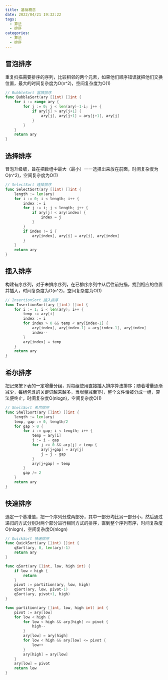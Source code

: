 ```yaml
---
title: 基础概念
date: 2022/04/21 19:32:22
tags:
  - 算法
  - 排序
categories:
  - 算法
  - 排序
---
```


##  冒泡排序
重复扫描需要排序的序列，比较相邻的两个元素，如果他们顺序错误就把他们交换位置，最大的时间复杂度为O(n^2)，空间复杂度为O(1)
```go
// BubbleSort 冒牌排序
func BubbleSort(ary []int) []int {
	for i := range ary {
		for j := 0; j < len(ary)-1-i; j++ {
			if ary[j] > ary[j+1] {
				ary[j], ary[j+1] = ary[j+1], ary[j]
			}
		}
	}
	return ary
}
```


## 选择排序
冒泡升级版，旨在把数组中最大（最小）一一选择出来放在前面，时间复杂度为O(n^2)，空间复杂度为O(1)
```go
// SelectSort 选择排序
func SelectSort(ary []int) []int {
	length := len(ary)
	for i := 0; i < length; i++ {
		index := i
		for j := i; j < length; j++ {
			if ary[j] < ary[index] {
				index = j
			}
		}
		if index != i {
			ary[index], ary[i] = ary[i], ary[index]
		}
	}
	return ary
}
```

## 插入排序
构建有序序列，对于未排序序列，在已排序序列中从后往前扫描，找到相应的位置并插入，时间复杂度为O(n^2)，空间复杂度为O(1)
```go
// InsertionSort 插入排序
func InsertionSort(ary []int) []int {
	for i := 1; i < len(ary); i++ {
		temp := ary[i]
		index := i
		for index > 0 && temp < ary[index-1] {
			ary[index], ary[index-1] = ary[index-1], ary[index]
			index--
		}
		ary[index] = temp
	}
	return ary
}
```

## 希尔排序
把记录按下表的一定增量分组，对每组使用直接插入排序算法排序；随着增量逐渐减少，每组包含的关键词越来越多，当增量减至1时，整个文件恰被分成一组，算法便终止，时间复杂度O(nlogn)，空间复杂度O(1)
```go
// ShellSort 希尔排序
func ShellSort(ary []int) []int {
	length := len(ary)
	temp, gap := 0, length/2
	for gap > 0 {
		for i := gap; i < length; i++ {
			temp = ary[i]
			j := i - gap
			for j >= 0 && ary[j] > temp {
				ary[j+gap] = ary[j]
				j = j - gap
			}
			ary[j+gap] = temp
		}
		gap /= 2
	}
	return ary
}
```

## 快速排序
选定一个基准值，把一个序列分成两部分，其中一部分均比另一部分小，然后通过递归的方式分别对两个部分进行相同方式的排序，直到整个序列有序，时间复杂度O(nlogn)，空间复杂度O(nlogn)
```go
// QuickSort 快速排序
func QuickSort(ary []int) []int {
	qSort(ary, 0, len(ary)-1)
	return ary
}

func qSort(ary []int, low, high int) {
	if low > high {
		return
	}
	pivot := partition(ary, low, high)
	qSort(ary, low, pivot-1)
	qSort(ary, pivot+1, high)
}

func partition(ary []int, low, high int) int {
	pivot := ary[low]
	for low < high {
		for low < high && ary[high] >= pivot {
			high--
		}
		ary[low] = ary[high]
		for low < high && ary[low] <= pivot {
			low++
		}
		ary[high] = ary[low]
	}
	ary[low] = pivot
	return low
}

```